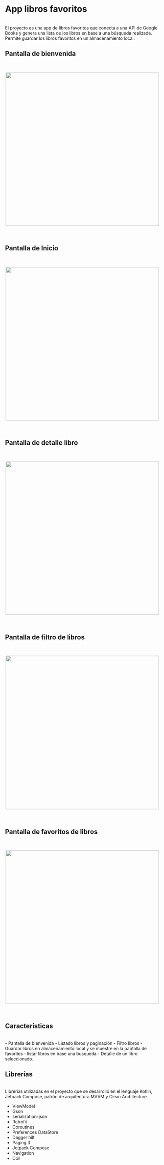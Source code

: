 
#  App libros favoritos
<br>
El proyecto es una app de libros favoritos que conecta a una API de Google Books y genera una lista de los libros en base a una búsqueda realizada. Permite guardar los libros favoritos en un almacenamiento local.
<br>

## Pantalla de bienvenida
<br>
<p align="center">
<img src="screenshots/1.png" width="500" height="500"/>
</p>
<br>

## Pantalla de Inicio
<br>
<p align="center">
<img src="screenshots/2.png" width="500" height="500"/>
</p>
<br>

## Pantalla de detalle libro
<br>
<p align="center">
<img src="screenshots/3.png" width="500" height="500"/>
</p>
<br>

## Pantalla de filtro de libros
<br>
<p align="center">
<img src="screenshots/4.png" width="500" height="500"/>
</p>
<br>

## Pantalla de favoritos de libros
<br>
<p align="center">
<img src="screenshots/5.png" width="500"/>
</p>
<br>

## Características
<br>
- Pantalla de bienvenida
- Listado libros y paginación
- Filtro libros
- Guardar libros en almacenamiento local y se muestre en la pantalla de favoritos
- listar libros en base una busqueda
- Detalle de un libro seleccionado.


## Librerias
<br>
Librerías utilizadas en el proyecto que se desarrolló en el lenguaje Kotlin, Jetpack Compose, patrón de arquitectura MVVM y Clean Architecture.

- ViewModel
- Gson 
- serialization-json
- Retrofit
- Coroutines
- Preferences DataStore
- Dagger hilt
- Paging 3
- Jetpack Compose
- Navigation
- Coil
